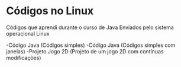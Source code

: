 # Códigos no Linux
Códigos que aprendi durante o curso de Java
Enviados pelo sistema operacional Linux

-Código Java (Códigos simples)
-Código Java (Códigos simples com janelas)
-Projeto Jogo 2D (Projeto de um jogo 2D com contínuas modificações)

